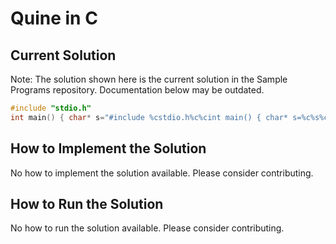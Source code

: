 # Quine in C

## Current Solution

Note: The solution shown here is the current solution in the Sample Programs repository. Documentation below may be outdated.

```C
#include "stdio.h"
int main() { char* s="#include %cstdio.h%c%cint main() { char* s=%c%s%c; printf(s,34,34,10,34,s,34,10); return 0; }%c"; printf(s,34,34,10,34,s,34,10); return 0; }

```

## How to Implement the Solution

No how to implement the solution available. Please consider contributing.

## How to Run the Solution

No how to run the solution available. Please consider contributing.